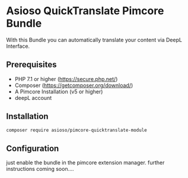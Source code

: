 # Asioso QuickTranslate Pimcore Bundle

With this Bundle you can automatically translate your content via DeepL Interface.

## Prerequisites
* PHP 7.1 or higher (https://secure.php.net/)
* Composer (https://getcomposer.org/download/)
* A Pimcore  Installation (v5 or higher)
* deepL account


## Installation

```bash
composer require asioso/pimcore-quicktranslate-module
``` 

## Configuration

just enable the bundle in the pimcore extension manager. further instructions coming soon....



